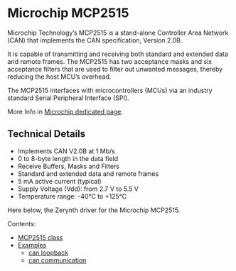 # Microchip MCP2515

Microchip Technology’s MCP2515 is a stand-alone Controller Area Network (CAN) that implements the CAN specification, Version 2.0B.

It is capable of transmitting and receiving both standard and extended data and remote frames. The MCP2515 has two acceptance masks and six acceptance filters that are used to filter out unwanted messages, thereby reducing the host MCU’s overhead.

The MCP2515 interfaces with microcontrollers (MCUs) via an industry standard Serial Peripheral Interface (SPI).

More Info in [Microchip dedicated page](http://www.microchip.com/wwwproducts/en/MCP2515).

## Technical Details


* Implements CAN V2.0B at 1 Mb/s
* 0 to 8-byte length in the data field
* Receive Buffers, Masks and Filters
* Standard and extended data and remote frames
* 5 mA active current (typical)
* Supply Voltage (Vdd): from 2.7 V to 5.5 V
* Temperature range: -40°C to +125°C

Here below, the Zerynth driver for the Microchip MCP2515.

Contents:

* [MCP2515 class](https://docs.zerynth.com/latest/official/lib.microchip.mcp2515/docs/official_lib.microchip.mcp2515_mcp2515.html)
* [Examples](https://docs.zerynth.com/latest/official/lib.microchip.mcp2515/examples/examples.html)
   * [can loopback](https://docs.zerynth.com/latest/official/lib.microchip.mcp2515/examples/examples.html#can-loopback)
   * [can communication](https://docs.zerynth.com/latest/official/lib.microchip.mcp2515/examples/examples.html#can-communication)


